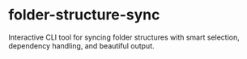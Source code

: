 # folder-structure-sync
Interactive CLI tool for syncing folder structures with smart selection, dependency handling, and beautiful output.
